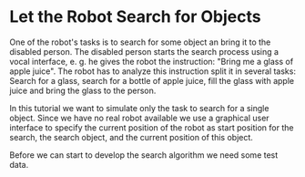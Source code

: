 
# Let the Robot Search for Objects
One of the robot's tasks is to search for some object an bring it to the disabled person. The disabled person starts the search process using a vocal interface, e. g. he gives the robot the instruction: "Bring me a glass of apple juice". The robot has to analyze this instruction split it in several tasks: Search for a glass, search for a bottle of apple juice, fill the glass with apple juice and bring the glass to the person.

In this tutorial we want to simulate only the task to search for a single object. Since we have no real robot available we use a graphical user interface to specify the current position of the robot as start position for the search, the search object, and the current position of this object.

Before we can start to develop the search algorithm we need some test data.

